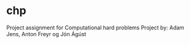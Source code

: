 # chp
Project assignment for Computational hard problems
Project by: Adam Jens, Anton Freyr og Jón Ágúst 
